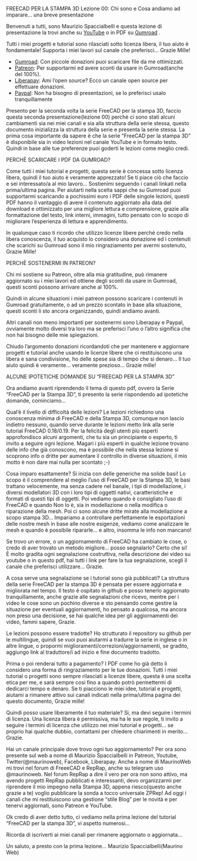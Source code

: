 FREECAD PER LA STAMPA 3D
Lezione 00: Chi sono e Cosa andiamo ad imparare… una breve presentazione

Benvenuti a tutti, sono Maurizio Spaccialbelli e questa lezione di presentazione la trovi anche su [YouTube](https://www.youtube.com/playlist?list=PLQNfSBT6MZGS1SGfFDtfCbMwSAmQj7fuA) o in PDF su [Gumroad](https://gumroad.com/mauriziospacciabelli/follow) .

Tutti i miei progetti e tutorial sono rilasciati sotto licenza libera, il tuo aiuto è fondamentale! Supporta i miei lavori sul canale che preferisci… Grazie Mille!
* [Gumroad](https://gumroad.com/mauriziospacciabelli/follow): Con piccole donazioni puoi scaricare file da me ottimizzati.
* [Patreon](https://www.patreon.com/mauriziospaccialbelli): Per supportarmi ed avere sconti da usare in Gumroad(anche del 100%).
* [Liberapay](https://liberapay.com/MaurizioSpaccialbelli): Ami l’open source? Ecco un canale open source per effettuare donazioni.
* [Paypal](https://www.paypal.me/mauriziospacciabelli): Non ha bisogno di presentazioni, se lo preferisci usalo tranquillamente

Presento per la seconda volta la serie FreeCAD per la stampa 3D, faccio questa seconda presentazione(lezione 00) perchè ci sono stati alcuni cambiamenti sia nei miei canali e sia alla struttura della serie stessa, questo documento inizializza la struttura della serie e presenta la serie stessa.
La prima cosa importante da sapere è che la serie “FreeCAD per la stampa 3D” è disponibile sia in video lezioni nel canale YouTube e in formato testo. Quindi in base alle tue preferenze puoi goderti le lezioni come meglio credi.


PERCHÈ SCARICARE I PDF DA GUMROAD?

Come tutti i miei tutorial e progetti, questa serie è concessa sotto licenza libera, quindi il tuo aiuto è veramente apprezzato! Se ti piace ciò che faccio e sei interessato/a al mio lavoro… Sostienimi seguendo i canali linkati nella prima/ultima pagina. 
Per aiutarti nella scelta sappi che su Gumroad puoi supportarmi scaricando a pochissimi euro i PDF delle singole lezioni, questi PDF hanno il vantaggio di avere il contenuto aggiornato alla data del download e ottimizzato per una migliore lettura e comprensione, grazie alla formattazione del testo, link interni, immagini, tutto pensato con lo scopo di migliorare l’esperienza di lettura e apprendimento.

In qualunque caso ti ricordo che utilizzo licenze libere perché credo nella libera conoscenza, il tuo acquisto lo considero una donazione ed i contenuti che scarichi su Gumroad sono il mio ringraziamento per avermi sostenuto, Grazie Mille!


PERCHÈ SOSTENERMI IN PATREON?

Chi mi sostiene su Patreon, oltre alla mia gratitudine, può rimanere aggiornato su i miei lavori ed ottiene degli sconti da usare in Gumroad, questi sconti possono arrivare anche al 100%.

Quindi in alcune situazioni i miei patreon possono scaricare i contenuti in Gumroad gratuitamente, o ad un prezzo scontato in base alla situazione, questi sconti li sto ancora organizzando, quindi andiamo avanti.

Altri canali non meno importanti per sostenermi sono Liberapay e Paypal, ovviamente molto diversi tra loro ma se preferisci l’uno o l’altro significa che non hai bisogno delle mie spiegazioni.

Chiudo l’argomento donazioni ricordandoti che per mantenere e aggiornare progetti e tutorial anche usando le licenze libere che ci restituiscono una libera e sana condivisione, ho delle spese sia di tempo che si denaro… Il tuo aiuto quindi è veramente… veramente prezioso… Grazie mille!


ALCUNE IPOTETICHE DOMANDE SU “FREECAD PER LA STAMPA 3D”

Ora andiamo avanti riprendendo il tema di questo pdf, ovvero la Serie “FreeCAD per la Stampa 3D”, ti presento la serie rispondendo ad ipotetiche domande, cominciamo...

Qual’è il livello di difficoltà delle lezioni?
Le lezioni richiedono una conoscenza minima di FreeCAD e della Stampa 3D, comunque non lascio indietro nessuno, quando serve durante le lezioni metto link alla serie tutorial FreeCAD 0.18/0.19. Per la felicità degli utenti più esperti approfondisco alcuni argomenti, che tu sia un principiante o esperto, ti invito a seguire ogni lezione. Magari i più esperti in qualche lezione trovano delle info che già conoscono, ma è possibile che nella stessa lezione si scoprono info o dritte per aumentare il controllo in diverse situazioni, il mio motto è non dare mai nulla per scontato ;-)

Cosa imparo esattamente?
Si inizia con delle generiche ma solide basi! Lo scopo è il comprendere al meglio l’uso di FreeCAD per la Stampa 3D, le basi trattano velocemente, ma senza cadere nel banale, i tipi di modellazione, i diversi modellatori 3D con i loro tipi di oggetti nativi, caratteristiche e formati di questi tipi di oggetti.
Poi vediamo quando è consigliato l’uso di FreeCAD e quando Non lo è, sia in modellazione o nella modifica o riparazione della mesh.
Poi ci sono alcune dritte mirate alla modellazione a scopo stampa 3D…  Impariamo a controllare perfettamente le esportazioni delle nostre mesh in base alle nostre esigenze, vediamo come analizzare le mesh e quando è possibile ripararle… e altro, insomma le info non mancano!

Se trovo un errore, o un aggiornamento di FreeCAD ha cambiato le cose, o credo di aver trovato un metodo migliore... posso segnalarlo?
Certo che si! È molto gradita ogni segnalazione costruttiva, nella descrizione dei video su youtube o in questo pdf, hai tutti i link per fare la tua segnalazione, scegli il canale che preferisci utilizzare… Grazie.

A cosa serve una segnalazione se i tutorial sono già pubblicati?
La struttura della serie FreeCAD per la stampa 3D è pensata per essere aggiornata e migliorata nel tempo. Il testo è ospitato in github e posso tenerlo aggiornato tranquillamente, anche grazie alle segnalazioni che ricevo, mentre per i video le cose sono un pochino diverse e sto pensando come gestire la situazione per eventuali aggiornamenti, ho pensato a qualcosa, ma ancora non preso una decisione, se hai qualche idea per gli aggiornamenti dei video, fammi sapere, Grazie.

Le lezioni possono essere tradotte?
Ho strutturato il repository su github per le multilingue, quindi se vuoi puoi aiutarmi a tradurre la serie in inglese o in altre lingue, o propormi miglioramenti/correzioni/aggiornamenti, se gradito, aggiungo link al traduttore/i ad inizio e fine documento tradotto.

Prima o poi renderai tutto a pagamento?
I PDF come ho già detto li considero una forma di ringraziamento per le tue donazioni. Tutti i miei tutorial o progetti sono sempre rilasciati a licenze libere, questa è una scelta etica per me, e sarà sempre cosi fino a quando potrò permettermi di dedicarci tempo e denaro. Se ti piacciono le miei idee, tutorial e progetti, aiutami a rimanere attivo sui canali indicati nella prima/ultima pagina dei questo documento, Grazie mille!

Quindi posso usare liberamente il tuo materiale?
Si, ma devi seguire i termini di licenza. Una licenza libera è permissiva, ma ha le sue regole, ti invito a seguire i termini di licenza che utilizzo nei miei tutorial e progetti… se proprio hai qualche dubbio, contattami per chiedere chiarimenti in merito… Grazie.

Hai un canale principale dove trovo ogni tuo aggiornamento?
Per ora sono presente sul web a nome di Maurizio Spaccialbelli in Patreon, Youtube, Twitter(@maurinoweb), Facebook, Liberapay. Anche a nome di MaurinoWeb mi trovi nel forum di FreeeCAD e RepRap, anche su telegram uso @maurinoweb.
Nel forum RepRap a dire il vero per ora non sono attivo, ma avendo progetti RepRap pubblicati e interessanti, devo organizzarmi per riprendere il mio impegno nella Stampa 3D, appena riesco(questo anche grazie a te) voglio pubblicare la sonda a tocco universale ZPRep!
Ad oggi i canali che mi restituiscono una gestione “stile Blog” per le novità e per tenervi aggiornati, sono Patreon e YouTube.

Ok credo di aver detto tutto, ci vediamo nella prima lezione del tutorial “FreeCAD per la stampa 3D”, vi aspetto numerosi…

Ricorda di iscriverti ai miei canali per rimanere aggiornato o aggiornata…

Un saluto, a presto con la prima lezione… 
Maurizio Spaccialbelli(Maurino Web)
